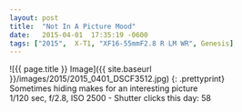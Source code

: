 ```yaml
---
layout: post
title:  "Not In A Picture Mood"
date:   2015-04-01  17:35:19 -0600
tags: ["2015",  X-T1, "XF16-55mmF2.8 R LM WR", Genesis]
---
```

![{{ page.title }} Image]({{ site.baseurl }}/images/2015/2015_0401_DSCF3512.jpg)
{: .prettyprint}  
Sometimes hiding makes for an interesting picture  
1/120 sec, f/2.8, ISO 2500 - Shutter clicks this day: 58